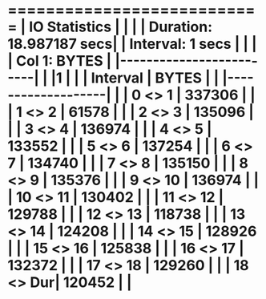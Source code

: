 
===========================
| IO Statistics           |
|                         |
| Duration: 18.987187 secs|
| Interval:  1 secs       |
|                         |
| Col 1: BYTES            |
|-------------------------|
|          |1       |     |
| Interval |  BYTES |     |
|-------------------|     |
|  0 <>  1 | 337306 |     |
|  1 <>  2 |  61578 |     |
|  2 <>  3 | 135096 |     |
|  3 <>  4 | 136974 |     |
|  4 <>  5 | 133552 |     |
|  5 <>  6 | 137254 |     |
|  6 <>  7 | 134740 |     |
|  7 <>  8 | 135150 |     |
|  8 <>  9 | 135376 |     |
|  9 <> 10 | 136974 |     |
| 10 <> 11 | 130402 |     |
| 11 <> 12 | 129788 |     |
| 12 <> 13 | 118738 |     |
| 13 <> 14 | 124208 |     |
| 14 <> 15 | 128926 |     |
| 15 <> 16 | 125838 |     |
| 16 <> 17 | 132372 |     |
| 17 <> 18 | 129260 |     |
| 18 <> Dur| 120452 |     |
===========================
